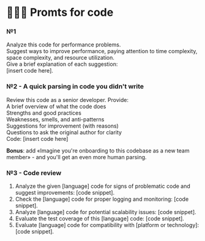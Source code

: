 # 🧑🏻‍💻 Promts for code
<!-- ### Top 10 -->
### №1 
Analyze this code for performance problems. <br> 
Suggest ways to improve performance, paying attention to time complexity, space complexity, and resource utilization. <br>
Give a brief explanation of each suggestion: <br>
[insert code here].

### №2 - A quick parsing in code you didn't write
Review this code as a senior developer. Provide: <br>
A brief overview of what the code does <br>
Strengths and good practices <br>
Weaknesses, smells, and anti-patterns <br>
Suggestions for improvement (with reasons) <br> 
Questions to ask the original author for clarity <br>
Code:
[insert code here] 

**Bonus**: add «Imagine you're onboarding to this codebase as a new team member» - and you'll get an even more human parsing.

### №3 - Code review
1. Analyze the given [language] code for signs of problematic code and suggest improvements: [code snippet].
2. Check the [language] code for proper logging and monitoring: [code snippet].
3. Analyze [language] code for potential scalability issues: [code snippet].
4. Evaluate the test coverage of this [language] code: [code snippet].
5. Evaluate [language] code for compatibility with [platform or technology]: [code snippet].